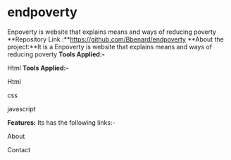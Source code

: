 # endpoverty
 Enpoverty is website that explains means and ways of reducing poverty
**Repository Link :**https://github.com/Bbenard/endpoverty
**About the project:**It is a Enpoverty is website that explains means and ways of reducing poverty
**Tools Applied:-**

Html
**Tools Applied:-**

Html

css 

javascript

**Features:** Its has the following links:-

About

Contact






